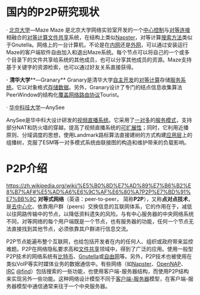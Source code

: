 
# 国内的P2P研究现状

· [北京大学](https://baike.baidu.com/item/%E5%8C%97%E4%BA%AC%E5%A4%A7%E5%AD%A6/110221?fromModule=lemma_inlink)—Maze
Maze 是北京大学网络实验室开发的一个[中心控制](https://baike.baidu.com/item/%E4%B8%AD%E5%BF%83%E6%8E%A7%E5%88%B6/53684090?fromModule=lemma_inlink)与[对等连接](https://baike.baidu.com/item/%E5%AF%B9%E7%AD%89%E8%BF%9E%E6%8E%A5/505405?fromModule=lemma_inlink)相融合的[对等计算](https://baike.baidu.com/item/%E5%AF%B9%E7%AD%89%E8%AE%A1%E7%AE%97/5937281?fromModule=lemma_inlink)[文件共享](https://baike.baidu.com/item/%E6%96%87%E4%BB%B6%E5%85%B1%E4%BA%AB/10580065?fromModule=lemma_inlink)系统，在结构上类似[Napster](https://baike.baidu.com/item/Napster/731754?fromModule=lemma_inlink)，对等计算[搜索方法](https://baike.baidu.com/item/%E6%90%9C%E7%B4%A2%E6%96%B9%E6%B3%95/19133144?fromModule=lemma_inlink)类似于Gnutella。网络上的一台计算机，不论是在[内网](https://baike.baidu.com/item/%E5%86%85%E7%BD%91/427841?fromModule=lemma_inlink)还是[外网](https://baike.baidu.com/item/%E5%A4%96%E7%BD%91/10515306?fromModule=lemma_inlink)，可以通过安装运行Maze的客户端软件自由加入和退出Maze系统。每个节点可以将自己的一个或多个目录下的文件共享给系统的其他成员，也可以分享其他成员的资源。Maze支持基于关键字的资源检索，也可以通过好友关系直接获得。

**·** **清华大学****—Granary**
Granary是清华大学[自主开发](https://baike.baidu.com/item/%E8%87%AA%E4%B8%BB%E5%BC%80%E5%8F%91/8110564?fromModule=lemma_inlink)的[对等计算](https://baike.baidu.com/item/%E5%AF%B9%E7%AD%89%E8%AE%A1%E7%AE%97?fromModule=lemma_inlink)存储[服务系统](https://baike.baidu.com/item/%E6%9C%8D%E5%8A%A1%E7%B3%BB%E7%BB%9F/7510378?fromModule=lemma_inlink)。它以对象格式[存储数据](https://baike.baidu.com/item/%E5%AD%98%E5%82%A8%E6%95%B0%E6%8D%AE/14717603?fromModule=lemma_inlink)。另外，Granary设计了专门的结点信息收集算法PeerWindow的结构化[覆盖网络](https://baike.baidu.com/item/%E8%A6%86%E7%9B%96%E7%BD%91%E7%BB%9C/1889586?fromModule=lemma_inlink)[路由协议](https://baike.baidu.com/item/%E8%B7%AF%E7%94%B1%E5%8D%8F%E8%AE%AE/202634?fromModule=lemma_inlink)Tourist。

· [华中科技大学](https://baike.baidu.com/item/%E5%8D%8E%E4%B8%AD%E7%A7%91%E6%8A%80%E5%A4%A7%E5%AD%A6/160107?fromModule=lemma_inlink)—AnySee

AnySee是华中科大设计研发的[视频直播系统](https://baike.baidu.com/item/%E8%A7%86%E9%A2%91%E7%9B%B4%E6%92%AD%E7%B3%BB%E7%BB%9F/3070371?fromModule=lemma_inlink)。它采用了[一对多](https://baike.baidu.com/item/%E4%B8%80%E5%AF%B9%E5%A4%9A/1327103?fromModule=lemma_inlink)的[服务模式](https://baike.baidu.com/item/%E6%9C%8D%E5%8A%A1%E6%A8%A1%E5%BC%8F/664133?fromModule=lemma_inlink)，支持部分NAT和防火墙的穿越，提高了视频直播系统的[可扩展性](https://baike.baidu.com/item/%E5%8F%AF%E6%89%A9%E5%B1%95%E6%80%A7/8669999?fromModule=lemma_inlink)；同时，它利用近播原则、分域调度的思想，使用Landmark路标算法直接建树的方式构建[应用层](https://baike.baidu.com/item/%E5%BA%94%E7%94%A8%E5%B1%82?fromModule=lemma_inlink)上的组播树，克服了ESM等一对多模式系统由联接图的构造和维护带来的负载影响。

# P2P介绍
https://zh.wikipedia.org/wiki/%E5%B0%8D%E7%AD%89%E7%B6%B2%E8%B7%AF#%E5%AD%A6%E6%9C%AF%E6%80%A7P2P%E7%BD%91%E7%BB%9C
**对等式网络**（英语：peer-to-peer， 简称**P2P**），又称**点对点技术**，是[去中心化](https://zh.wikipedia.org/wiki/%E5%8E%BB%E4%B8%AD%E5%BF%83%E5%8C%96 "去中心化")、依靠用户群（peers）交换信息的互联网体系，它的作用在于，减低以往网路传输中的节点，以降低资料遗失的风险。与有中心服务器的中央网络系统不同，对等网络的每个用户端既是一个节点，也有服务器的功能，任何一个节点无法直接找到其他节点，必须依靠其户群进行信息交流。

P2P节点能遍布整个互联网，也给包括开发者在内的任何人、组织或政府带来监控难题。P2P在网络隐私要求高和[文件共享](https://zh.wikipedia.org/wiki/%E6%AA%94%E6%A1%88%E5%88%86%E4%BA%AB "文件分享")领域中，得到了广泛的应用。使用一般型P2P技术的网络系统有[比特币](https://zh.wikipedia.org/wiki/%E6%AF%94%E7%89%B9%E5%B8%81 "比特币")、[Gnutella](https://zh.wikipedia.org/wiki/Gnutella "Gnutella")或[自由网](https://zh.wikipedia.org/wiki/%E8%87%AA%E7%94%B1%E7%BD%91 "自由网")等。另外，P2P技术也被使用在类似VoIP等实时媒体业务的数据通信中。有些网络（如[Napster](https://zh.wikipedia.org/wiki/Napster "Napster")、[OpenNAP](https://zh.wikipedia.org/w/index.php?title=OpenNAP&action=edit&redlink=1 "OpenNAP（页面不存在）")、[IRC](https://zh.wikipedia.org/wiki/IRC "IRC") [@find](https://zh.wikipedia.org/w/index.php?title=Depot_channel&action=edit&redlink=1 "Depot channel（页面不存在）")）包括搜索的一些功能，也使用客户端-服务器结构，而使用P2P结构来实现另外一些功能。这种网络设计模型不同于[客户端-服务器](https://zh.wikipedia.org/wiki/%E5%AE%A2%E6%88%B7%E7%AB%AF-%E6%9C%8D%E5%8A%A1%E5%99%A8 "客户端-服务器")模型，在客户端-服务器模型中通信通常来往于一个中央服务器。